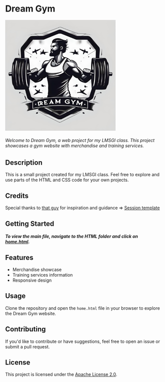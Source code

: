 # Dream Gym 
<a href="https://lgardia1.github.io/HTML/home.html"><img src="img/logo-1.jpg" alt="Dream Gym Logo" width="70%"/></a>


###### Welcome to Dream Gym, a web project for my LMSGI class. This project showcases a gym website with merchandise and training services.

## Description

This is a small project created for my LMSGI class. Feel free to explore and use parts of the HTML and CSS code for your own projects.

## Credits

Special thanks to [that guy](https://youtu.be/PlpM2LJWu-s) for inspiration and guidance &rArr; [Session template](https://github.com/AsmrProg-YT/Modern-Login)

## Getting Started

##### To view the main file, navigate to the HTML folder and click on [home.html](HTML/home.html).



## Features

- Merchandise showcase
- Training services information
- Responsive design

## Usage

Clone the repository and open the `home.html` file in your browser to explore the Dream Gym website.

## Contributing

If you'd like to contribute or have suggestions, feel free to open an issue or submit a pull request.

## License

This project is licensed under the [Apache License 2.0](LICENSE).
